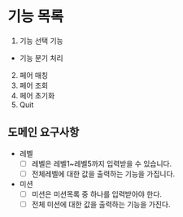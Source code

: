 # 기능 목록 #
1. 기능 선택 기능
- 기능 분기 처리
2. 페어 매칭
3. 페어 조회
4. 페어 초기화
5. Quit

## 도메인 요구사항
- 레벨
  - [ ] 레벨은 레벨1~레벨5까지 입력받을 수 있습니다.
  - [ ] 전체레벨에 대한 값을 출력하는 기능을 가집니다.
- 미션
  - [ ] 미션은 미션목록 중 하나를 입력받아야 한다. 
  - [ ] 전체 미션에 대한 값을 출력하는 기능을 가진다.